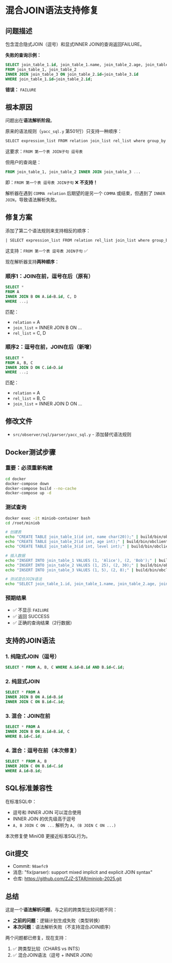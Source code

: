 # 混合JOIN语法支持修复

## 问题描述

包含混合隐式JOIN（逗号）和显式INNER JOIN的查询返回FAILURE。

**失败的查询示例：**
```sql
SELECT join_table_1.id, join_table_1.name, join_table_2.age, join_table_3.level 
FROM join_table_1, join_table_2 
INNER JOIN join_table_3 ON join_table_2.id=join_table_3.id 
WHERE join_table_1.id=join_table_2.id;
```

**错误：** `FAILURE`

## 根本原因

问题出在**语法解析阶段**。

原来的语法规则（`yacc_sql.y` 第501行）只支持一种顺序：

```yacc
SELECT expression_list FROM relation join_list rel_list where group_by
```

这要求：`FROM 第一个表 JOIN子句 逗号表`

但用户的查询是：
```sql
FROM join_table_1, join_table_2 INNER JOIN join_table_3 ...
```

即：`FROM 第一个表 逗号表 JOIN子句` ❌ **不支持！**

解析器在遇到 `COMMA relation` 后期望的是另一个 `COMMA` 或结束，但遇到了 `INNER JOIN`，导致语法解析失败。

## 修复方案

添加了第二个语法规则来支持相反的顺序：

```yacc
| SELECT expression_list FROM relation rel_list join_list where group_by
```

这支持：`FROM 第一个表 逗号表 JOIN子句` ✅

现在解析器支持**两种顺序**：

### 顺序1：JOIN在前，逗号在后（原有）
```sql
SELECT * 
FROM A 
INNER JOIN B ON A.id=B.id, C, D 
WHERE ...;
```

匹配：
- `relation` = A
- `join_list` = INNER JOIN B ON ...
- `rel_list` = C, D

### 顺序2：逗号在前，JOIN在后（新增）
```sql
SELECT * 
FROM A, B, C 
INNER JOIN D ON C.id=D.id 
WHERE ...;
```

匹配：
- `relation` = A
- `rel_list` = B, C
- `join_list` = INNER JOIN D ON ...

## 修改文件

- `src/observer/sql/parser/yacc_sql.y` - 添加替代语法规则

## Docker测试步骤

### 重要：必须重新构建

```bash
cd docker
docker-compose down
docker-compose build --no-cache
docker-compose up -d
```

### 测试查询

```bash
docker exec -it miniob-container bash
cd /root/miniob

# 创建表
echo "CREATE TABLE join_table_1(id int, name char(20));" | build/bin/obclient
echo "CREATE TABLE join_table_2(id int, age int);" | build/bin/obclient
echo "CREATE TABLE join_table_3(id int, level int);" | build/bin/obclient

# 插入数据
echo "INSERT INTO join_table_1 VALUES (1, 'Alice'), (2, 'Bob');" | build/bin/obclient
echo "INSERT INTO join_table_2 VALUES (1, 25), (2, 30);" | build/bin/obclient
echo "INSERT INTO join_table_3 VALUES (1, 5), (2, 8);" | build/bin/obclient

# 测试混合JOIN语法
echo "SELECT join_table_1.id, join_table_1.name, join_table_2.age, join_table_3.level FROM join_table_1, join_table_2 INNER JOIN join_table_3 ON join_table_2.id=join_table_3.id WHERE join_table_1.id=join_table_2.id;" | build/bin/obclient
```

### 预期结果

- ✅ 不显示 `FAILURE`
- ✅ 返回 SUCCESS
- ✅ 正确的查询结果（2行数据）

## 支持的JOIN语法

### 1. 纯隐式JOIN（逗号）
```sql
SELECT * FROM A, B, C WHERE A.id=B.id AND B.id=C.id;
```

### 2. 纯显式JOIN
```sql
SELECT * FROM A 
INNER JOIN B ON A.id=B.id 
INNER JOIN C ON B.id=C.id;
```

### 3. 混合：JOIN在前
```sql
SELECT * FROM A 
INNER JOIN B ON A.id=B.id, C 
WHERE B.id=C.id;
```

### 4. 混合：逗号在前（本次修复）
```sql
SELECT * FROM A, B 
INNER JOIN C ON B.id=C.id 
WHERE A.id=B.id;
```

## SQL标准兼容性

在标准SQL中：
- 逗号和 INNER JOIN 可以混合使用
- INNER JOIN 的优先级高于逗号
- `A, B JOIN C ON ...` 解析为 `A, (B JOIN C ON ...)`

本次修复使 MiniOB 更接近标准SQL行为。

## Git提交

- Commit: `98aefc9`
- 消息: "fix(parser): support mixed implicit and explicit JOIN syntax"
- 仓库: https://github.com/ZJZ-STAR/miniob-2025.git

## 总结

这是一个**语法解析问题**，与之前的跨类型比较问题不同：
- **之前的问题**：逻辑计划生成失败（类型转换）
- **本次问题**：语法解析失败（不支持混合JOIN顺序）

两个问题都已修复，现在支持：
1. ✅ 跨类型比较（CHARS vs INTS）
2. ✅ 混合JOIN语法（逗号 + INNER JOIN）

